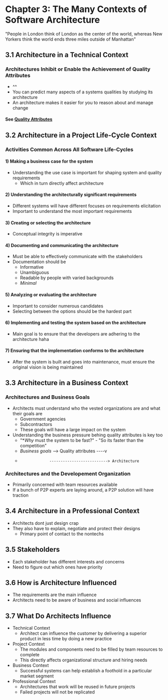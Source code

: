 # Chapter 3: The Many Contexts of Software Architecture

"People in London think of London as the center of the world, whereas New Yorkers think the world ends three miles outside of Manhattan"

## 3.1 Architecture in a Technical Context

### Architectures Inhibit or Enable the Achievement of Quality Attributes

* ^^
* You can predict many aspects of a systems qualities by studying its architecture
* An architecture makes it easier for you to reason about and manage change

#### See [Quality Attributes](../part_2_quality/QUALITY_ATTRIBUTES.md)

## 3.2 Architecture in a Project Life-Cycle Context

### Activities Common Across All Software Life-Cycles

#### 1) Making a business case for the system

* Understanding the use case is important for shaping system and quality requirements
  * Which in turn directly affect architecture

#### 2) Understanding the architecturally significant requirements

* Different systems will have different focuses on requirements elicitation
* Important to understand the most important requirements

#### 3) Creating or selecting the architecture

* Conceptual integrity is imperative

#### 4) Documenting and communicating the architecture

* Must be able to effectively communicate with the stakeholders
* Documentation should be
  * Informative
  * Unambiguous
  * Readable by people with varied backgrounds
  * *Minimal*

#### 5) Analyzing or evaluating the architecture

* Important to consider numerous candidates
* Selecting between the options should be the hardest part

#### 6) Implementing and testing the system based on the architecture

* Main goal is to ensure that the developers are adhering to the architecture haha

#### 7) Ensuring that the implementation conforms to the architecture

* After the system is built and goes into maintenance, must ensure the original vision is being maintained

## 3.3 Architecture in a Business Context

### Architectures and Business Goals

* Architects must understand who the vested organizations are and what their goals are
  * Government agencies
  * Subcontractors
  * These goals will have a large impact on the system
* Understanding the business pressure behing quality attributes is key too
  * "**Why* must the system to be fast?" - "So its faster than the competition"
  * *Business goals* --> Quality attributes ----v
  *                  --------------------------> Architecture

### Architectures and the Developement Organization

* Primarily concerned with team resources available
* If a bunch of P2P experts are laying around, a P2P solution will have traction

## 3.4 Architecture in a Professional Context

* Architects dont just design crap
* They also have to explain, negotiate and protect their designs
  * Primary point of contact to the nontechs

## 3.5 Stakeholders

* Each stakeholder has different interests and concerns
* Need to figure out which ones have priority

## 3.6 How is Architecture Influenced

* The requirements are the main influence
* Architects need to be aware of business and social influences

## 3.7 What Do Architects Influence

* Technical Context
  * Architect can influence the customer by delivering a superior product in less time by doing a new practice
* Project Context
  * The modules and components need to be filled by team resources to complete
  * This directly affects organizational structure and hiring needs
* Business Context
  * Successful systems can help establish a foothold in a particular market segment
* Professional Context
  * Architectures that work will be reused in future projects
  * Failed projects will not be replicated

